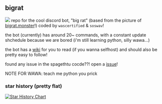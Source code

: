 ## bigrat
![](https://bigrat.monster/media/bigrat.jpg)
repo for the cool discord bot, "big rat" (based from the picture of [bigrat.monster](https://bigrat.monster)!) coded by `wascertified` & `soswav`!

the bot (currently) has around 20~ commands, with a constant update shchedule because we are bored (i'm still learning python, silly wawa...)

the bot has a [wiki](https://github.com/soswav/bigrat/wiki) for you to read (if you wanna selfhost) and should also be pretty easy to follow!

found any issue in the spagethtu cocde??! open a [issue](https://github.com/soswav/bigrat/issues)!

NOTE FOR WAWA: teach me python you prick

### star history (pretty flat)
[![Star History Chart](https://api.star-history.com/svg?repos=soswav/bigrat&type=Date)](https://star-history.com/#soswav/bigrat&Date)

